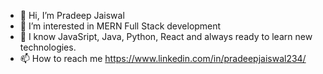- 👋 Hi, I’m Pradeep Jaiswal
- 👀 I’m interested in MERN Full Stack development
- 🌱 I know JavaSript, Java, Python, React and always ready to learn new technologies.
- 📫 How to reach me https://www.linkedin.com/in/pradeepjaiswal234/


<!---
PradeepK9/PradeepK9 is a ✨ special ✨ repository because its `README.md` (this file) appears on your GitHub profile.
You can click the Preview link to take a look at your changes.
--->
